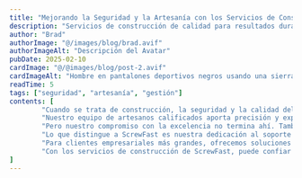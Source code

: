 ```yaml
---
title: "Mejorando la Seguridad y la Artesanía con los Servicios de Construcción ScrewFast"
description: "Servicios de construcción de calidad para resultados duraderos"
author: "Brad"
authorImage: "@/images/blog/brad.avif"
authorImageAlt: "Descripción del Avatar"
pubDate: 2025-02-10
cardImage: "@/@images/blog/post-2.avif"
cardImageAlt: "Hombre en pantalones deportivos negros usando una sierra circular DEWALT y cortando una tabla de madera"
readTime: 5
tags: ["seguridad", "artesanía", "gestión"]
contents: [
        "Cuando se trata de construcción, la seguridad y la calidad del trabajo no son negociables. En ScrewFast, nos enorgullece ofrecer una gama de servicios de construcción que priorizan ambos aspectos, asegurando que sus proyectos estén construidos para durar.",
        "Nuestro equipo de artesanos calificados aporta precisión y experiencia a cada trabajo, desde instalaciones menores hasta trabajos estructurales a gran escala. Con herramientas y materiales de primera calidad de nuestro extenso inventario, garantizamos los más altos estándares de seguridad y artesanía en cada proyecto.",
        "Pero nuestro compromiso con la excelencia no termina ahí. También proporcionamos servicios completos de gestión de proyectos para mantener su construcción en marcha y dentro del presupuesto. Desde la coordinación del flujo de trabajo hasta la comunicación con las partes interesadas, ScrewFast maneja las complejidades para que usted pueda concentrarse en su visión.",
        "Lo que distingue a ScrewFast es nuestra dedicación al soporte continuo. No solo terminamos el trabajo y nos vamos, estamos aquí para el largo plazo. Nuestros servicios de mantenimiento aseguran que su construcción permanezca en condiciones óptimas, brindando tranquilidad durante años.",
        "Para clientes empresariales más grandes, ofrecemos soluciones personalizadas adaptadas a sus desafíos únicos. Al comprender sus necesidades específicas, diseñamos estrategias orientadas a maximizar la eficiencia e impulsar su negocio hacia adelante.",
        "Con los servicios de construcción de ScrewFast, puede confiar en que sus proyectos están en buenas manos. Experimente la diferencia hoy y descubra por qué tantos clientes eligen a ScrewFast para sus necesidades de construcción."
]
---
```

